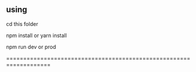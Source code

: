 ## using

cd this folder

npm install or yarn install

npm run dev or prod

===================================================================
<!-- entry: {
index: path.resolve(**dirname, "../", "src/js/main.js"),
about: path.resolve(**dirname, "../", "src/js/pages/about.js"),
},
output: {
path: path.resolve(\_\_dirname, "../", "dist"),
filename: "js/[name].js",
assetModuleFilename: "assets/[name][ext]",
clean: true,
},

===========================
let btn = document.getElementById("btn");
btn.addEventListener("click", () => {
import(/_ webpackChunkName: "pref" _/ "./pages/about").then((btn) => {
btn.showAlert();
});
}); -->
